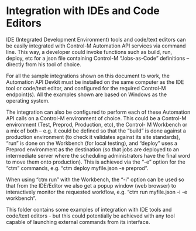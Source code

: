 # Integration with IDEs and Code Editors

IDE (Integrated Development Environment) tools and code/text editors can be easily integrated with Control-M Automation API services via command line. This way, a developer could invoke functions such as build, run,
deploy, etc for a json file containing Control-M “Jobs-as-Code” definitions – directly from his tool of choice.

For all the sample integrations shown on this document to work, the Automation API Devkit must be installed on the same computer as the IDE tool or code/text editor, and configured for the required Control-M
endpoint(s). All the examples shown are based on Windows as the operating system.

The integration can also be configured to perform each of these Automation API calls on a Control-M environment of choice. This could be a Control-M environment (Test, Preprod, Production, etc), the Control-
M Workbench or a mix of both – e.g. it could be defined so that the “build” is done against a production environment (to check it validates against its site standards), “run” is done on the Workbench (for local testing),
and “deploy” uses a Preprod environment as the destination (so that jobs are deployed to an intermediate server where the scheduling administrators have the final word to move them onto production). This is
achieved via the “-e” option for the “ctm” commands, e.g. “ctm deploy myfile.json -e preprod”.

When using “ctm run” with the Workbench, the “-i" option can be used so that from the IDE/Editor we also get a popup window (web browser) to interactively monitor the requested workflow, e.g. “ctm run
myfile.json -i -e workbench”.

This folder contains some examples of integration with IDE tools and code/text editors - but this could potentially be achieved with any tool capable of launching external commands from its interface.